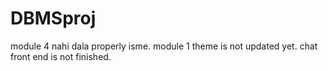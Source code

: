 # DBMSproj
module 4 nahi dala properly isme.
module 1 theme is not updated yet.
chat front end is not finished.
